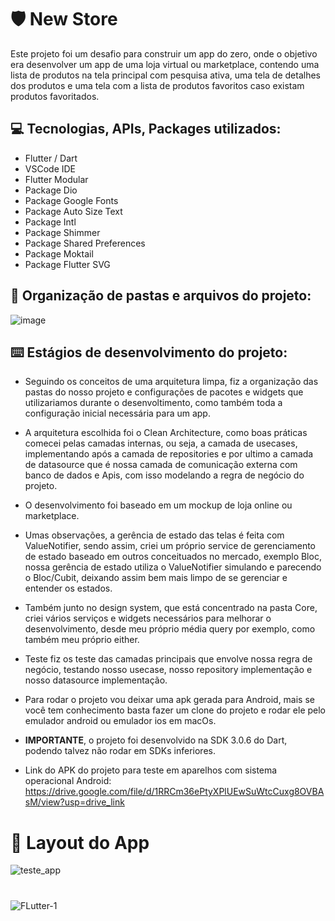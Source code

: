 # :shield: New Store

Este projeto foi um desafio para construir um app do zero, onde o objetivo era desenvolver um app de uma loja virtual ou marketplace, contendo uma lista de produtos na tela principal com pesquisa ativa, uma tela de detalhes dos produtos e uma tela com a lista de produtos favoritos caso existam produtos favoritados.
  
## :computer: Tecnologias, APIs, Packages utilizados:
  
  * Flutter / Dart
  * VSCode IDE
  * Flutter Modular
  * Package Dio
  * Package Google Fonts
  * Package Auto Size Text
  * Package Intl
  * Package Shimmer
  * Package Shared Preferences
  * Package Moktail
  * Package Flutter SVG
  
## :file_folder: Organização de pastas e arquivos do projeto:

![image](https://github.com/ivanluizjr/new_store/assets/41458938/6df6d6a6-bb41-458a-b8b7-c944e4b8b9c9)
 
## :keyboard: Estágios de desenvolvimento do projeto:

  - Seguindo os conceitos de uma arquitetura limpa, fiz a organização das pastas do nosso projeto e configurações de pacotes e widgets 
  que utilizariamos durante o desenvoltimento, como também toda a configuração inicial necessária para um app.

  - A arquitetura escolhida foi o Clean Architecture, como boas práticas comecei pelas camadas internas, ou seja, a camada de usecases, 
  implementando após a camada de repositories e por ultimo a camada de datasource que é nossa camada de comunicação externa com banco de 
  dados e Apis, com isso modelando a regra de negócio do projeto.
  
  - O desenvolvimento foi baseado em um mockup de loja online ou marketplace.
  
  - Umas observações, a gerência de estado das telas é feita com ValueNotifier, sendo assim, criei um próprio service de gerenciamento de 
  estado baseado em outros conceituados no mercado, exemplo Bloc, nossa gerência de estado utiliza o ValueNotifier simulando e parecendo 
  o Bloc/Cubit, deixando assim bem mais limpo de se gerenciar e entender os estados.

  - Também junto no design system, que está concentrado na pasta Core, criei vários serviços e widgets necessários para melhorar o 
  desenvolvimento, desde meu próprio média query por exemplo, como também meu próprio either.

  - Teste fiz os teste das camadas principais que envolve nossa regra de negócio, testando nosso usecase, nosso repository implementação 
  e nosso datasource implementação.

  - Para rodar o projeto vou deixar uma apk gerada para Android, mais se você tem conhecimento basta fazer um clone do projeto e rodar 
  ele pelo emulador android ou emulador ios em macOs.

  - **IMPORTANTE**, o projeto foi desenvolvido na SDK 3.0.6 do Dart, podendo talvez não rodar em SDKs inferiores.
  
  - Link do APK do projeto para teste em aparelhos com sistema operacional Android: 
  https://drive.google.com/file/d/1RRCm36ePtyXPlUEwSuWtcCuxg8OVBAsM/view?usp=drive_link
 
##

 # :iphone: Layout do App
  
  ![teste_app](https://github.com/ivanluizjr/payment_history/assets/41458938/dbc43414-fece-4dad-b9bc-267fb170193a)

  #
  
  ![FLutter-1](https://user-images.githubusercontent.com/41458938/161364495-d0dbe155-75f3-4a03-a58f-307d9212b8aa.png)



